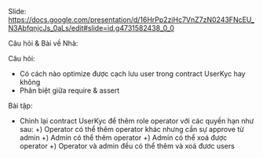 Slide:
https://docs.google.com/presentation/d/16HrPp2ziHc7VnZ7zN0243FNcEU_N3AbfqnjcJs_0aLs/edit#slide=id.g4731582438_0_0


Câu hỏi & Bài về Nhà:

Câu hỏi:
- Có cách nào optimize được cạch lưu user trong contract UserKyc hay không
- Phân biệt giữa require & assert

Bài tập:
- Chình lại contract UserKyc để thêm role operator với các quyền hạn như sau:
  +) Operator có thể thêm operator khác nhưng cần sự approve từ admin
  +) Admin có thể thêm operator
  +) Admin có thể xoá được operator
  +) Operator và admin đều có thể thêm và xoá đươc users
